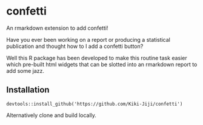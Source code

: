 # confetti
An rmarkdown extension to add confetti!

Have you ever been working on a report or producing a statistical publication and thought how to I add a confetti button? 

Well this R package has been developed to make this routine task easier which pre-built html widgets that can be slotted into an rmarkdown report to add some jazz. 

## Installation

```{r}
devtools::install_github('https://github.com/Kiki-Jiji/confetti')
```

Alternatively clone and build locally. 
